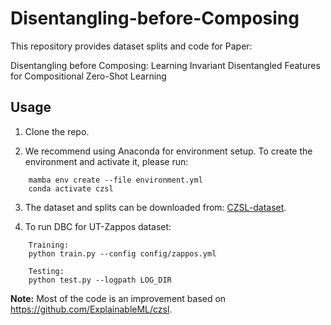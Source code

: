 # Disentangling-before-Composing

This repository provides dataset splits and code for Paper:

Disentangling before Composing: Learning Invariant Disentangled Features for Compositional Zero-Shot Learning

## Usage 

1. Clone the repo.

2. We recommend using Anaconda for environment setup. To create the environment and activate it, please run:
```
    mamba env create --file environment.yml
    conda activate czsl
```

3. The dataset and splits can be downloaded from: [CZSL-dataset](https://drive.google.com/drive/folders/1ZSw4uL8bjxKxBhrEFVeG3rgewDyDVIWj).


4. To run DBC for UT-Zappos dataset:
```
    Training:
    python train.py --config config/zappos.yml

    Testing:
    python test.py --logpath LOG_DIR
```


**Note:** Most of the code is an improvement based on https://github.com/ExplainableML/czsl.
